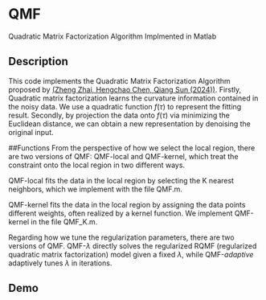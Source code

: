 # QMF
Quadratic Matrix Factorization Algorithm Implmented in Matlab

## Description
This code implements the Quadratic Matrix Factorization Algorithm proposed by [(Zheng Zhai, Hengchao Chen, Qiang Sun (2024))](https://arxiv.org/abs/2301.12965#:~:text=Quadratic%20Matrix%20Factorization%20with%20Applications%20to%20Manifold%20Learning,-Zheng%20Zhai%2C%20Hengchao&text=Matrix%20factorization%20is%20a%20popular,on%20which%20the%20dataset%20lies.). Firstly, Quadratic matrix factorization learns the curvature information contained in the noisy data. We use a quadratic function $f(\tau)$ to represent the fitting result. Secondly, by projection the data onto $f(\tau)$ via minimizing the Euclidean distance, we can obtain a new representation by denoising the original input.


##Functions
From the perspective of how we select the local region, there are two versions of QMF: QMF-local and QMF-kernel, which treat the constraint onto the local region in two different ways.

QMF-local fits the data in the local region by selecting the K nearest neighbors, which we implement with the file QMF.m.

QMF-kernel fits the data in the local region by assigning the data points different weights, often realized by a kernel function. We implement QMF-kernel in the file QMF_K.m.

Regarding how we tune the regularization parameters, there are two versions of QMF. QMF-$\lambda$ directly solves the regularized RQMF (regularized quadratic matrix factorization) model given a fixed $\lambda$, while QMF-$adaptive$ adaptively tunes $\lambda$ in iterations.

## Demo
